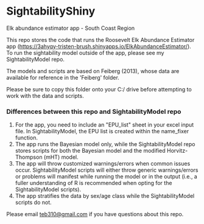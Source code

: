 # SightabilityShiny
Elk abundance estimator app - South Coast Region

This repo stores the code that runs the Roosevelt Elk Abundance Estimator app (https://3ahyqy-tristen-brush.shinyapps.io/ElkAbundanceEstimator/). To run the sightability model outside of the app, please see my SightabilityModel repo.

The models and scripts are based on Feiberg (2013), whose data are available for reference in the 'Feiberg' folder.

Please be sure to copy this folder onto your C:/ drive before attempting to work with the data and scripts.

### Differences between this repo and SightabilityModel repo
  1. For the app, you need to include an "EPU_list" sheet in your excel input file. In SightabilityModel, the EPU list is created within the name_fixer function.
  2. The app runs the Bayesian model only, while the SightabilityModel repo stores scripts for both the Bayesian model and the modified Horvitz-Thompson (mHT) model.
  3. The app will throw customized warnings/errors when common issues occur. SightabilityModel scripts will either throw generic warnings/errors or problems will manifest while running the model or in the output (i.e., a fuller understanding of R is recommended when opting for the SightabilityModel scripts).
  4. The app stratifies the data by sex/age class while the SightabilityModel scripts do not. 

Please email teb310@gmail.com if you have questions about this repo.
